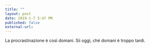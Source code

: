```yaml
---
title: ""
layout: post
date: 2019-1-7 5:47 PM
published: false
external-url:
---
```


La procrastinazione è così domani. Sii oggi, ché domani è troppo tardi.